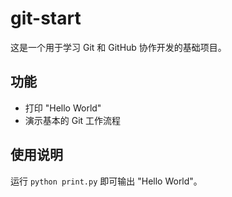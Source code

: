 # git-start

这是一个用于学习 Git 和 GitHub 协作开发的基础项目。

## 功能
- 打印 "Hello World"
- 演示基本的 Git 工作流程

## 使用说明
运行 `python print.py` 即可输出 "Hello World"。

